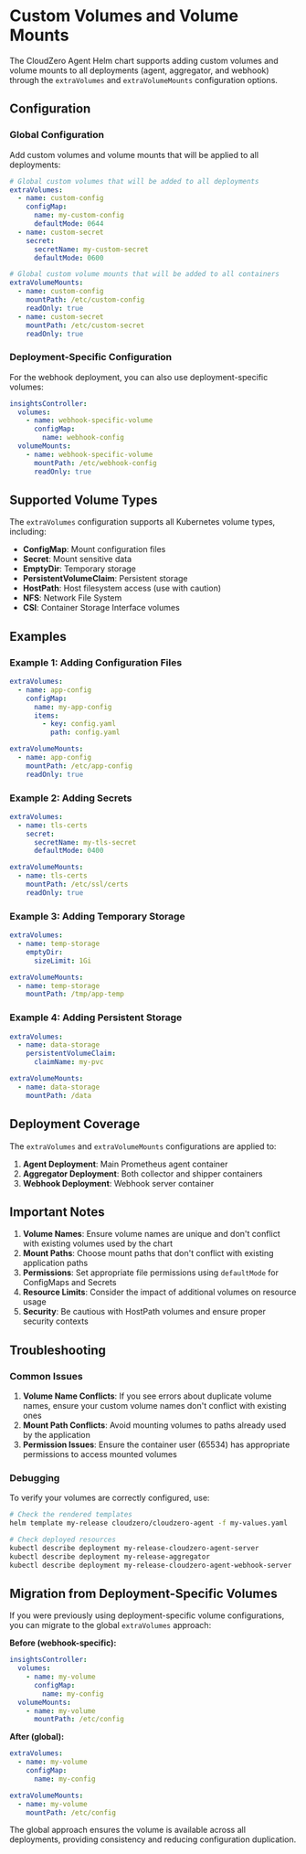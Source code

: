 # Custom Volumes and Volume Mounts

The CloudZero Agent Helm chart supports adding custom volumes and volume mounts to all deployments (agent, aggregator, and webhook) through the `extraVolumes` and `extraVolumeMounts` configuration options.

## Configuration

### Global Configuration

Add custom volumes and volume mounts that will be applied to all deployments:

```yaml
# Global custom volumes that will be added to all deployments
extraVolumes:
  - name: custom-config
    configMap:
      name: my-custom-config
      defaultMode: 0644
  - name: custom-secret
    secret:
      secretName: my-custom-secret
      defaultMode: 0600

# Global custom volume mounts that will be added to all containers
extraVolumeMounts:
  - name: custom-config
    mountPath: /etc/custom-config
    readOnly: true
  - name: custom-secret
    mountPath: /etc/custom-secret
    readOnly: true
```

### Deployment-Specific Configuration

For the webhook deployment, you can also use deployment-specific volumes:

```yaml
insightsController:
  volumes:
    - name: webhook-specific-volume
      configMap:
        name: webhook-config
  volumeMounts:
    - name: webhook-specific-volume
      mountPath: /etc/webhook-config
      readOnly: true
```

## Supported Volume Types

The `extraVolumes` configuration supports all Kubernetes volume types, including:

- **ConfigMap**: Mount configuration files
- **Secret**: Mount sensitive data
- **EmptyDir**: Temporary storage
- **PersistentVolumeClaim**: Persistent storage
- **HostPath**: Host filesystem access (use with caution)
- **NFS**: Network File System
- **CSI**: Container Storage Interface volumes

## Examples

### Example 1: Adding Configuration Files

```yaml
extraVolumes:
  - name: app-config
    configMap:
      name: my-app-config
      items:
        - key: config.yaml
          path: config.yaml

extraVolumeMounts:
  - name: app-config
    mountPath: /etc/app-config
    readOnly: true
```

### Example 2: Adding Secrets

```yaml
extraVolumes:
  - name: tls-certs
    secret:
      secretName: my-tls-secret
      defaultMode: 0400

extraVolumeMounts:
  - name: tls-certs
    mountPath: /etc/ssl/certs
    readOnly: true
```

### Example 3: Adding Temporary Storage

```yaml
extraVolumes:
  - name: temp-storage
    emptyDir:
      sizeLimit: 1Gi

extraVolumeMounts:
  - name: temp-storage
    mountPath: /tmp/app-temp
```

### Example 4: Adding Persistent Storage

```yaml
extraVolumes:
  - name: data-storage
    persistentVolumeClaim:
      claimName: my-pvc

extraVolumeMounts:
  - name: data-storage
    mountPath: /data
```

## Deployment Coverage

The `extraVolumes` and `extraVolumeMounts` configurations are applied to:

1. **Agent Deployment**: Main Prometheus agent container
2. **Aggregator Deployment**: Both collector and shipper containers
3. **Webhook Deployment**: Webhook server container

## Important Notes

1. **Volume Names**: Ensure volume names are unique and don't conflict with existing volumes used by the chart
2. **Mount Paths**: Choose mount paths that don't conflict with existing application paths
3. **Permissions**: Set appropriate file permissions using `defaultMode` for ConfigMaps and Secrets
4. **Resource Limits**: Consider the impact of additional volumes on resource usage
5. **Security**: Be cautious with HostPath volumes and ensure proper security contexts

## Troubleshooting

### Common Issues

1. **Volume Name Conflicts**: If you see errors about duplicate volume names, ensure your custom volume names don't conflict with existing ones
2. **Mount Path Conflicts**: Avoid mounting volumes to paths already used by the application
3. **Permission Issues**: Ensure the container user (65534) has appropriate permissions to access mounted volumes

### Debugging

To verify your volumes are correctly configured, use:

```bash
# Check the rendered templates
helm template my-release cloudzero/cloudzero-agent -f my-values.yaml

# Check deployed resources
kubectl describe deployment my-release-cloudzero-agent-server
kubectl describe deployment my-release-aggregator
kubectl describe deployment my-release-cloudzero-agent-webhook-server
```

## Migration from Deployment-Specific Volumes

If you were previously using deployment-specific volume configurations, you can migrate to the global `extraVolumes` approach:

**Before (webhook-specific):**
```yaml
insightsController:
  volumes:
    - name: my-volume
      configMap:
        name: my-config
  volumeMounts:
    - name: my-volume
      mountPath: /etc/config
```

**After (global):**
```yaml
extraVolumes:
  - name: my-volume
    configMap:
      name: my-config

extraVolumeMounts:
  - name: my-volume
    mountPath: /etc/config
```

The global approach ensures the volume is available across all deployments, providing consistency and reducing configuration duplication.
